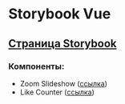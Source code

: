 # Storybook Vue

## [Страница Storybook](https://neyasbltb88.github.io/Storybook-vue/dist_storybook/index.html)

### Компоненты:

-   Zoom Slideshow ([ссылка](https://neyasbltb88.github.io/Storybook-vue/dist_storybook/index.html?path=/story/zoom-slideshow--desktop-mode))
-   Like Counter ([ссылка](https://neyasbltb88.github.io/Storybook-vue/dist_storybook/index.html?path=/story/like-counter--normal-mode))
